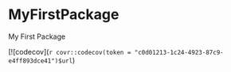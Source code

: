 # MyFirstPackage
My First Package

[![codecov](`r covr::codecov(token = "c0d01213-1c24-4923-87c9-e4ff893dce41")$url`)

